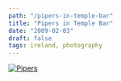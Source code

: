 ```yaml
---
path: "/pipers-in-temple-bar"
title: "Pipers in Temple Bar"
date: "2009-02-03"
draft: false
tags: ireland, photography
---
```


<a data-flickr-embed="true"  href="https://www.flickr.com/photos/fhwrdh/3244347511/" title="Pipers"><img src="https://farm4.staticflickr.com/3345/3244347511_67091e2c36_b.jpg" alt="Pipers"></a><script async src="//embedr.flickr.com/assets/client-code.js" charset="utf-8"></script>

